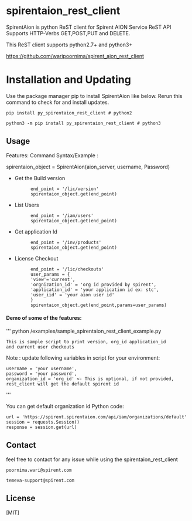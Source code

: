 # spirentaion_rest_client

SpirentAion is python ReST client for Spirent AION Service ReST API Supports HTTP-Verbs GET,POST,PUT and DELETE. 

This ReST client supports python2.7+ and python3+

https://github.com/waripoornima/spirent_aion_rest_client

# Installation and Updating
Use the package manager pip to install SpirentAion like below.
Rerun this command to check for and install updates.

	pip install py_spirentaion_rest_client # python2

	python3 -m pip install py_spirentaion_rest_client # python3


## Usage
Features:
Command Syntax/Example :

   spirentaion_object = SpirentAion(aion_server, username, Password)

* Get the Build version

			end_point = '/lic/version'
			spirentaion_object.get(end_point)


* List Users
			
			end_point = '/iam/users'
			spirentaion_object.get(end_point)


* Get application Id

			end_point = '/inv/products'
			spirentaion_object.get(end_point)

* License Checkout

			end_point = '/lic/checkouts'
			user_params = {
  			'view'='current',
			'orgnization_id' = 'org id provided by spirent',
			'application_id' = 'your application id ex: stc',
  			'user_iid' = 'your aion user id'
			}
			spirentaion_object.get(end_point,params=user_params)
                
#### Demo of some of the features:
'''
python /examples/sample_spirentaion_rest_client_example.py

	This is sample script to print version, org_id application_id 
	and current user checkouts

Note : update following variables in script for your environment:

	username = 'your username',
	password = 'your password',
	organization_id = 'org_id' <- This is optional, if not provided, rest_client will get the default spirent id 

'''

You can get default organization id 
Python code:

	url = 'https://spirent.spirentaion.com/api/iam/organizations/default'
	session = requests.Session()
	response = session.get(url)


## Contact
feel free to contact for any issue while using the spirentaion_rest_client

	poornima.wari@spirent.com
	
	temeva-support@spirent.com

## License
[MIT]
